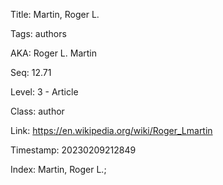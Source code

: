 Title:  Martin, Roger L.

Tags:   authors

AKA:    Roger L. Martin

Seq:    12.71

Level:  3 - Article

Class:  author

Link:   https://en.wikipedia.org/wiki/Roger_Lmartin

Timestamp: 20230209212849

Index:  Martin, Roger L.; 
